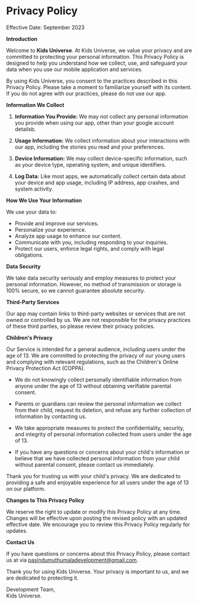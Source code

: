 # **Privacy Policy**

Effective Date: September 2023

**Introduction**

Welcome to **Kids Universe**. At Kids Universe, we value your privacy and are committed to protecting your personal information. This Privacy Policy is designed to help you understand how we collect, use, and safeguard your data when you use our mobile application and services.

By using Kids Universe, you consent to the practices described in this Privacy Policy. Please take a moment to familiarize yourself with its content. If you do not agree with our practices, please do not use our app.

**Information We Collect**

1. **Information You Provide:** We may not collect any personal information you provide when using our app, other than your google account detailsb.

2. **Usage Information:** We collect information about your interactions with our app, including the stories you read and your preferences.

3. **Device Information:** We may collect device-specific information, such as your device type, operating system, and unique identifiers.

4. **Log Data:** Like most apps, we automatically collect certain data about your device and app usage, including IP address, app crashes, and system activity.

**How We Use Your Information**

We use your data to:

- Provide and improve our services.
- Personalize your experience.
- Analyze app usage to enhance our content.
- Communicate with you, including responding to your inquiries.
- Protect our users, enforce legal rights, and comply with legal obligations.

**Data Security**

We take data security seriously and employ measures to protect your personal information. However, no method of transmission or storage is 100% secure, so we cannot guarantee absolute security.

**Third-Party Services**

Our app may contain links to third-party websites or services that are not owned or controlled by us. We are not responsible for the privacy practices of these third parties, so please review their privacy policies.

**Children's Privacy**

Our Service is intended for a general audience, including users under the age of 13. We are committed to protecting the privacy of our young users and complying with relevant regulations, such as the Children's Online Privacy Protection Act (COPPA). 

- We do not knowingly collect personally identifiable information from anyone under the age of 13 without obtaining verifiable parental consent. 

- Parents or guardians can review the personal information we collect from their child, request its deletion, and refuse any further collection of information by contacting us. 

- We take appropriate measures to protect the confidentiality, security, and integrity of personal information collected from users under the age of 13.

- If you have any questions or concerns about your child's information or believe that we have collected personal information from your child without parental consent, please contact us immediately. 

Thank you for trusting us with your child's privacy. We are dedicated to providing a safe and enjoyable experience for all users under the age of 13 on our platform.

**Changes to This Privacy Policy**

We reserve the right to update or modify this Privacy Policy at any time. Changes will be effective upon posting the revised policy with an updated effective date. We encourage you to review this Privacy Policy regularly for updates.

**Contact Us**

If you have questions or concerns about this Privacy Policy, please contact us at via pasindumuthumaladevelopment@gmail.com.

Thank you for using Kids Universe. Your privacy is important to us, and we are dedicated to protecting it.

Development Team,</br>
Kids Universe.
